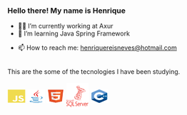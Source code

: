 ### Hello there! My name is Henrique

<!--
**NevesHenry/henriquerneves** is a ✨ _special_ ✨ repository because its `README.md` (this file) appears on your GitHub profile.

Here are some ideas to get you started:
-->
- 🧑‍💻 I’m currently working at Axur
- 🌱 I’m learning Java Spring Framework
<!--
- 👯 I’m looking to collaborate on ...
- 🤔 I’m looking for help with ...
- 💬 Ask me about ...
-->
- 📫 How to reach me: henriquereisneves@hotmail.com
<!--
- 😄 Pronouns: ...
- ⚡ Fun fact: ...
-->

 <!--
 <div>
  <a href="https://beacons.page/neveshenry">
  <img height="180em" src="https://github-readme-stats.vercel.app/api?username=NevesHenry&show_icons=true&theme=dark&include_all_commits=true&count_private=true"/>
  <img height="180em" src="https://github-readme-stats.vercel.app/api/top-langs/?username=NevesHenry&layout=compact&langs_count=7&theme=dark"/>
</div>
-->
<br>
This are the some of the tecnologies I have been studying.
<div style="display: inline_block"><br>
  <img align="center" alt="Neves-JS" height="30" width="40" src="https://raw.githubusercontent.com/devicons/devicon/master/icons/javascript/javascript-plain.svg">
  <img align="center" alt="Neves-Java" height="30" width="40" src="https://github.com/devicons/devicon/blob/master/icons/java/java-original.svg">
<!--   <img align="center" alt="Neves-React" height="30" width="40" src="https://raw.githubusercontent.com/devicons/devicon/master/icons/react/react-original.svg"> -->
  <img align="center" alt="Neves-HTML" height="30" width="40" src="https://raw.githubusercontent.com/devicons/devicon/master/icons/html5/html5-original.svg">
<!--   <img align="center" alt="Neves-CSS" height="30" width="40" src="https://raw.githubusercontent.com/devicons/devicon/master/icons/css3/css3-original.svg"> -->
  <img align="center" alt="Neves-MSSQL" height="60" width="50" src="https://github.com/devicons/devicon/blob/master/icons/microsoftsqlserver/microsoftsqlserver-plain-wordmark.svg">
  <img align="center" alt="Neves-Cpp" height="30" width="40" src="https://github.com/devicons/devicon/blob/master/icons/cplusplus/cplusplus-original.svg">
</div>
